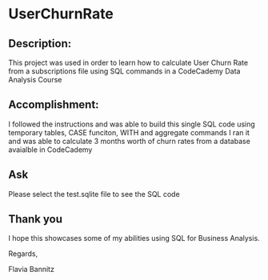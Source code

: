 # UserChurnRate
## Description:
This project was used in order to learn how to calculate User Churn Rate from a subscriptions file using SQL commands in a CodeCademy Data Analysis Course

## Accomplishment:
I followed the instructions and was able to build this single SQL code using temporary tables, CASE funciton, WITH and aggregate commands
I ran it and was able to calculate 3 months worth of churn rates from a database avaialble in CodeCademy


## Ask

Please select the test.sqlite file to see the SQL code

## Thank you
I hope this showcases some of my abilities using SQL for Business Analysis.

Regards, 


Flavia Bannitz
